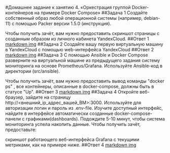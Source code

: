 #Домашнее задание к занятию 4. «Оркестрация группой Docker-контейнеров на примере Docker Compose»
##Задача 1
Создайте собственный образ любой операционной системы (например, debian-11) с помощью Packer версии 1.5.0 (инструкция).

Чтобы получить зачёт, вам нужно предоставить скриншот страницы с созданным образом из личного кабинета YandexCloud.
##Ответ 1
[markdown img](https://github.com/MezencevPavel/devops-netology/blob/main/virtual/05-z1.jpg)
##Задача 2
Создайте вашу первую виртуальную машину в YandexCloud с помощью web-интерфейса YandexCloud
##Ответ 2
[markdown img](https://github.com/MezencevPavel/devops-netology/blob/main/virtual/05-z2.jpg)
##Задача 3
С помощью Ansible и Docker Compose разверните на виртуальной машине из предыдущего задания систему мониторинга на основе Prometheus/Grafana. Используйте Ansible-код в директории (src/ansible).

Чтобы получить зачёт, вам нужно предоставить вывод команды "docker ps" , все контейнеры, описанные в docker-compose, должны быть в статусе "Up".
##Ответ 3
[markdown img](https://github.com/MezencevPavel/devops-netology/blob/main/virtual/05-z3.jpg)
##Задача 4
Откройте веб-браузер, зайдите на страницу http://<внешний_ip_адрес_вашей_ВМ>:3000.
Используйте для авторизации логин и пароль из .env-file.
Изучите доступный интерфейс, найдите в интерфейсе автоматически созданные docker-compose-панели с графиками(dashboards).
Подождите 5-10 минут, чтобы система мониторинга успела накопить данные.
Чтобы получить зачёт, предоставьте:

скриншот работающего веб-интерфейса Grafana с текущими метриками, как на примере ниже.
##Ответ 4
[markdown img](https://github.com/MezencevPavel/devops-netology/blob/main/virtual/05-z4.jpg)
